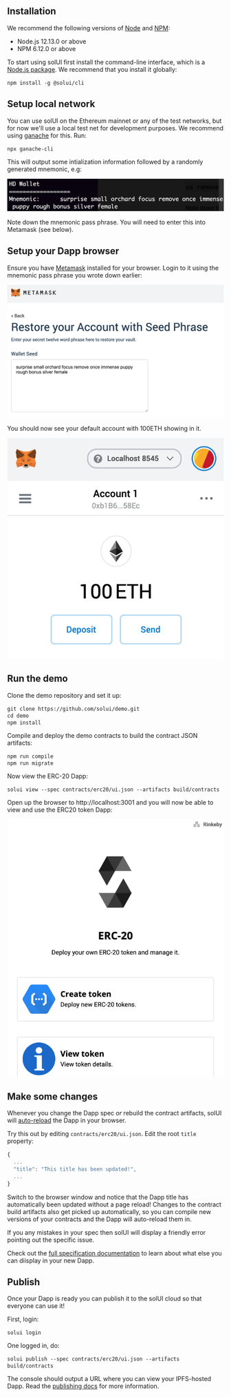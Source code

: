 ## Installation

We recommend the following versions of [Node](https://nodejs.org/) and [NPM](https://www.npmjs.com/):

* Node.js 12.13.0 or above
* NPM 6.12.0 or above

To start using solUI first install the command-line interface, which is a
[Node.js package](https://www.npmjs.com/package/@solui/cli). We recommend that you install it globally:

```shell
npm install -g @solui/cli
```

## Setup local network

You can use solUI on the Ethereum mainnet or any of the test networks, but for
now we'll use a local test net for development purposes. We recommend
using [ganache](https://www.trufflesuite.com/ganache) for this. Run:

```shell
npx ganache-cli
```

This will output some intialization information followed by a randomly generated
mnemonic, e.g:

![Ganache mnemonic](../images/GanacheMnemonic.png)

Note down the mnemonic pass phrase. You will need to enter this into Metamask (see below).

## Setup your Dapp browser

Ensure you have [Metamask](https://metamask.io/) installed for your browser. Login
to it using the mnemonic pass phrase you wrote down earlier:

![Metamask login](../images/MetamaskSeedPhrase.png)

You should now see your default account with 100ETH showing in it.

![Metamask balance](../images/MetamaskBalance.png)

## Run the demo

Clone the demo repository and set it up:

```shell
git clone https://github.com/solui/demo.git
cd demo
npm install
```

Compile and deploy the demo contracts to build the contract JSON artifacts:

```shell
npm run compile
npm run migrate
```

Now view the ERC-20 Dapp:

```
solui view --spec contracts/erc20/ui.json --artifacts build/contracts
```

Open up the browser to http://localhost:3001 and you will now be able to view
and use the ERC20 token Dapp:

![Demo Dapp](../images/DemoUi.png)

## Make some changes

Whenever you change the Dapp spec _or_ rebuild the contract artifacts, solUI will
[auto-reload](https://webpack.js.org/concepts/hot-module-replacement/) the Dapp in your browser.

Try this out by editing `contracts/erc20/ui.json`. Edit the root `title`
property:

```js
{
  ...
  "title": "This title has been updated!",
  ...
}
```

Switch to the browser window and notice that the Dapp title has automatically been updated without a
page reload! Changes to the contract build artifacts also get picked up automatically, so you can
compile new versions of your contracts and the Dapp will auto-reload them in.

If you any mistakes in your spec then solUI will display a friendly error
pointing out the specific issue.

Check out the [full specification documentation](../Specification) to learn about
what else you can diisplay in your new Dapp.


## Publish

Once your Dapp is ready you can publish it to the solUI cloud so that everyone can
use it!

First, login:

```shell
solui login
```

One logged in, do:

```shell
solui publish --spec contracts/erc20/ui.json --artifacts build/contracts
```

The console should output a URL where you can view your IPFS-hosted Dapp. Read the
[publishing docs](../../Publishing/Overview) for more information.